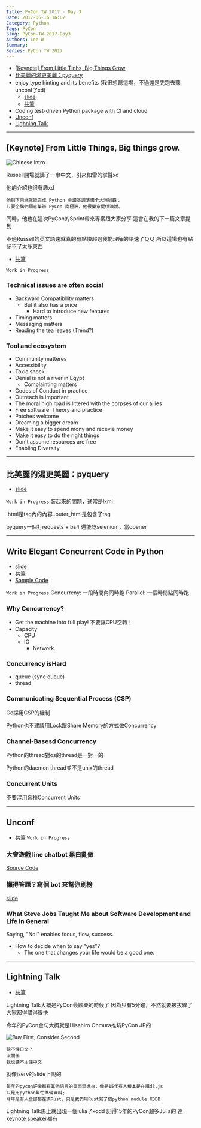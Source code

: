 ```yaml
---
Title: PyCon TW 2017 - Day 3
Date: 2017-06-16 16:07
Category: Python
Tags: PyCon
Slug: PyCon-TW-2017-Day3
Authors: Lee-W
Summary: 
Series: PyCon TW 2017
---
```


* [[Keynote] From Little Tinhs, Big Things Grow](#1)
* [比美麗的湯更美麗：pyquery](#2)
* enjoy type hinting and its benefits (我很想聽這場，不過還是先跑去聽unconf了xd)
	* [slide](https://www.slideshare.net/masahitojp/the-benefits-of-type-hintss)
	* [共筆](https://hackfoldr.org/pycontw2017/https%253A%252F%252Fhackmd.io%252Fs%252FHkqR2Dvkb)
* Coding test-driven Python package with CI and cloud
* [Unconf](#5)
* [Lighning Talk](#6)

---

<a name='1'></a>
## [Keynote] From Little Things, Big things grow.

![Chinese Intro]({filename}/images/posts-image/2017-06-11-PyCon-TW-2017-Day3/1-Keynote-Chineses.png)

Russell開場就講了一串中文，引來如雷的掌聲xd

他的介紹也很有趣xd
```
他剩下兩洲就能完成 Python 會議基調演講全大洲制霸；
只要企鵝們願意舉辦 PyCon 南極洲，他很樂意提供演說。
```
同時，他也在這次PyCon的Sprint帶來專案跟大家分享
這會在我的下一篇文章提到

不過Russell的英文語速就真的有點快超過我能理解的語速了ＱＱ
所以這場也有點記不了太多東西

- [共筆](https://hackfoldr.org/pycontw2017/https%253A%252F%252Fhackmd.io%252Fs%252FryvqnPv1-)

`Work in Progress`

### Technical issues are often social
- Backward Compatibility matters
	- But it also has a price
		- Hard to introduce new features
- Timing matters
- Messaging matters
- Reading the tea leaves (Trend?)

### Tool and ecosystem
- Community matteres
- Accessibility
- Toxic shock
- Denial is not a river in Egypt
	- Complainting matters
- Codes of Conduct in practice 
- Outreach is important
- The moral high road is littered with the corpses of our allies
- Free software: Theory and practice
- Patches welcome
- Dreaming a bigger dream
- Make it easy to spend mony and recevie money
- Make it easy to do the right things
- Don't assume resources are free
- Enabling Diversity

---

<a name='2'></a>
## 比美麗的湯更美麗：pyquery
- [slide](https://aji.tw/slides/pycon2017/#/)

`Work in Progress`
裝起來的問題，通常是lxml

.html是tag內的內容
.outer_html是包含了tag


pyquery一個打requests + bs4
還能吃selenium，當opener

---

<a name='3'></a>
## Write Elegant Concurrent Code in Python
- [slide](https://speakerdeck.com/mosky/elegant-concurrency)
- [共筆](https://hackfoldr.org/pycontw2017/https%253A%252F%252Fhackmd.io%252Fs%252FHkqR2Dvkb)
- [Sample Code](https://github.com/moskytw/elegant-concurrency-lab)

`Work in Progress`
Concurreny: 一段時間內同時跑
Parallel: 一個時間點同時跑

### Why Concurrency?
- Get the machine into full play! 不要讓CPU空轉！
- Capacity
	- CPU
	- IO 
		- Network

### Concurrency isHard 
- queue (sync queue)
- thread


### Communicating Sequential Process (CSP)
Go採用CSP的機制

Python也不建議用Lock跟Share Memory的方式做Concurrency

### Channel-Basesd Concurrency
Python的thread對os的thread是一對一的

Python的daemon thread並不是unix的thread

### Concurrent Units

不要混用各種Concurrent Units

------
<a name='5'></a>
## Unconf
- [共筆](https://hackfoldr.org/pycontw2017/https%253A%252F%252Fhackmd.io%252Fs%252FrkMXWDTyb)
`Work in Progress`
### 大會遊戲 line chatbot 黑白亂做
[Source Code](https://github.com/adrianliaw/quizbot-2017)

### 懶得答題？寫個 bot 來幫你刷榜
[slide](https://github.com/aweimeow/PyConTW2017-UnConf-Slide)

###  What Steve Jobs Taught Me about Software Development and Life in General
Saying, "No!" enables focus, flow, success.

- How to decide when to say "yes"?
	- The one that changes your life would be a good one. 

------

<a name='6'></a>

## Lightning Talk
- [共筆](https://hackfoldr.org/pycontw2017/https%253A%252F%252Fhackmd.io%252Fs%252FHJu2JvTyW)

Lightning Talk大概是PyCon最歡樂的時候了
因為只有5分鐘，不然就要被拔線了
大家都得講得很快

今年的PyCon金句大概就是Hisahiro Ohmura推坑PyCon JP的

![Buy First, Consider Second]({filename}/images/posts-image/2017-06-11-PyCon-TW-2017-Day3/2-buy-first.jpg)

```
聽不懂日文？
沒關係
我也聽不太懂中文
```

就像jserv的slide上說的

```
每年的pycon好像都有其他語言的東西混進來，像是15年有人根本是在講d3.js
只是用python幫忙準備資料;
今年是有人全部都在講Rust，只是我們用Rust寫了個python module XDDD
```

Lightning Talk馬上就出現一個julia了xddd
記得15年的PyCon超多Julia的
連keynote speaker都有


